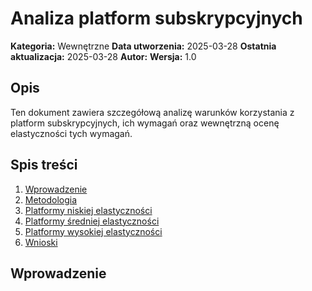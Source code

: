 # Analiza platform subskrypcyjnych

**Kategoria:** Wewnętrzne
**Data utworzenia:** 2025-03-28
**Ostatnia aktualizacja:** 2025-03-28
**Autor:** 
**Wersja:** 1.0

## Opis
Ten dokument zawiera szczegółową analizę warunków korzystania z platform subskrypcyjnych, ich wymagań oraz wewnętrzną ocenę elastyczności tych wymagań.

## Spis treści
1. [Wprowadzenie](#wprowadzenie)
2. [Metodologia](#metodologia)
3. [Platformy niskiej elastyczności](#platformy-niskiej-elastycznosci)
4. [Platformy średniej elastyczności](#platformy-sredniej-elastycznosci)
5. [Platformy wysokiej elastyczności](#platformy-wysokiej-elastycznosci)
6. [Wnioski](#wnioski)

## Wprowadzenie
<!-- Treść dokumentu -->
